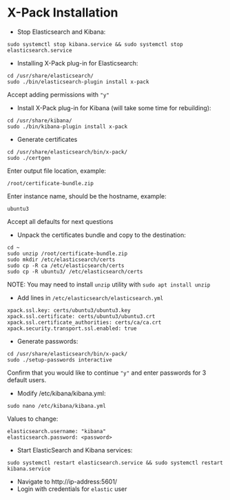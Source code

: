 # X-Pack Installation #

* Stop Elasticsearch and Kibana:
```
sudo systemctl stop kibana.service && sudo systemctl stop elasticsearch.service
```
* Installing X-Pack plug-in for Elasticsearch:
```
cd /usr/share/elasticsearch/
sudo ./bin/elasticsearch-plugin install x-pack
```
Accept adding permissions with `"y"`

* Install X-Pack plug-in for Kibana (will take some time for rebuilding):
```
cd /usr/share/kibana/
sudo ./bin/kibana-plugin install x-pack
```
* Generate certificates
```
cd /usr/share/elasticsearch/bin/x-pack/
sudo ./certgen
```
Enter output file location, example:
```
/root/certificate-bundle.zip
```
Enter instance name, should be the hostname, example:
```
ubuntu3
```
Accept all defaults for next questions  

* Unpack the certificates bundle and copy to the destination: 
```
cd ~
sudo unzip /root/certificate-bundle.zip
sudo mkdir /etc/elasticsearch/certs
sudo cp -R ca /etc/elasticsearch/certs
sudo cp -R ubuntu3/ /etc/elasticsearch/certs
```
NOTE: You may need to install `unzip` utility with `sudo apt install unzip`

* Add lines in `/etc/elasticsearch/elasticsearch.yml`  
```
xpack.ssl.key: certs/ubuntu3/ubuntu3.key 
xpack.ssl.certificate: certs/ubuntu3/ubuntu3.crt 
xpack.ssl.certificate_authorities: certs/ca/ca.crt 
xpack.security.transport.ssl.enabled: true
```
* Generate passwords:
```
cd /usr/share/elasticsearch/bin/x-pack/
sudo ./setup-passwords interactive
```
Confirm that you would like to continue `"y"` and enter passwords for 3 default users.

* Modify /etc/kibana/kibana.yml:
```
sudo nano /etc/kibana/kibana.yml
```
Values to change:
```
elasticsearch.username: "kibana"
elasticsearch.password: <password>
```
* Start ElasticSearch and Kibana services:
```
sudo systemctl restart elasticsearch.service && sudo systemctl restart kibana.service   
```
* Navigate to http://ip-address:5601/
* Login with credentials for `elastic` user

